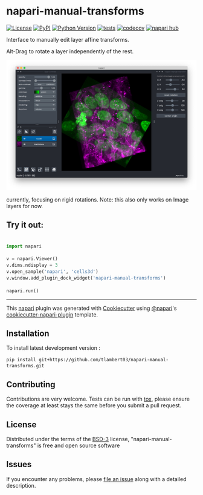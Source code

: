 # napari-manual-transforms

[![License](https://img.shields.io/pypi/l/napari-manual-transforms.svg?color=green)](https://github.com/tlambert03/napari-manual-transforms/raw/main/LICENSE)
[![PyPI](https://img.shields.io/pypi/v/napari-manual-transforms.svg?color=green)](https://pypi.org/project/napari-manual-transforms)
[![Python Version](https://img.shields.io/pypi/pyversions/napari-manual-transforms.svg?color=green)](https://python.org)
[![tests](https://github.com/tlambert03/napari-manual-transforms/workflows/tests/badge.svg)](https://github.com/tlambert03/napari-manual-transforms/actions)
[![codecov](https://codecov.io/gh/tlambert03/napari-manual-transforms/branch/main/graph/badge.svg)](https://codecov.io/gh/tlambert03/napari-manual-transforms)
[![napari hub](https://img.shields.io/endpoint?url=https://api.napari-hub.org/shields/napari-manual-transforms)](https://napari-hub.org/plugins/napari-manual-transforms)

Interface to manually edit layer affine transforms.

Alt-Drag to rotate a layer independently of the rest.

![Plugin Preview](/preview.jpeg)

currently, focusing on rigid rotations.  Note: this also only works on Image layers for now.

## Try it out:

```python

import napari

v = napari.Viewer()
v.dims.ndisplay = 3
v.open_sample('napari', 'cells3d')
v.window.add_plugin_dock_widget('napari-manual-transforms')

napari.run()

```


----------------------------------

This [napari] plugin was generated with [Cookiecutter] using [@napari]'s [cookiecutter-napari-plugin] template.

## Installation

<!-- You can install `napari-manual-transforms` via [pip]:

    pip install napari-manual-transforms -->


To install latest development version :

    pip install git+https://github.com/tlambert03/napari-manual-transforms.git


## Contributing

Contributions are very welcome. Tests can be run with [tox], please ensure
the coverage at least stays the same before you submit a pull request.

## License

Distributed under the terms of the [BSD-3] license,
"napari-manual-transforms" is free and open source software

## Issues

If you encounter any problems, please [file an issue] along with a detailed description.

[napari]: https://github.com/napari/napari
[Cookiecutter]: https://github.com/audreyr/cookiecutter
[@napari]: https://github.com/napari
[MIT]: http://opensource.org/licenses/MIT
[BSD-3]: http://opensource.org/licenses/BSD-3-Clause
[GNU GPL v3.0]: http://www.gnu.org/licenses/gpl-3.0.txt
[GNU LGPL v3.0]: http://www.gnu.org/licenses/lgpl-3.0.txt
[Apache Software License 2.0]: http://www.apache.org/licenses/LICENSE-2.0
[Mozilla Public License 2.0]: https://www.mozilla.org/media/MPL/2.0/index.txt
[cookiecutter-napari-plugin]: https://github.com/napari/cookiecutter-napari-plugin

[file an issue]: https://github.com/tlambert03/napari-manual-transforms/issues

[napari]: https://github.com/napari/napari
[tox]: https://tox.readthedocs.io/en/latest/
[pip]: https://pypi.org/project/pip/
[PyPI]: https://pypi.org/
